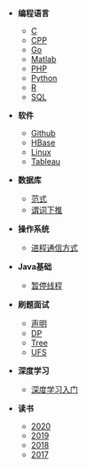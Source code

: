 * __编程语言__
  * [C](./docs/programming/C.md)
  * [CPP](./docs/programming/CPP.md)
  * [Go](./docs/programming/Go.md)
  * [Matlab](./docs/programming/Matlab.md)
  * [PHP](./docs/programming/PHP.md)
  * [Python](./docs/programming/Python.md)
  * [R](./docs/programming/R.md)
  * [SQL](./docs/programming/SQL.md)
  
* __软件__
  * [Github](./docs/App/github.md)
  * [HBase](./docs/App/hbase.md)
  * [Linux](./docs/App/Linux.md)
  * [Tableau](./docs/App/tableau.md)

* __数据库__
  * [范式](./docs/Database/NF.md)
  * [谓词下推](./docs/Database/Predicate_Pushdown.md)

* __操作系统__
  * [进程通信方式](./docs/OS/IPC.md)

* __Java基础__
  * [暂停线程](./docs/Java_basic/suspend_thread.md)

* __刷题面试__
  * [声明](./docs/Algorithm/readme.md)
  * [DP](./docs/Algorithm/dp.md)
  * [Tree](./docs/Algorithm/tree.md)
  * [UFS](./docs/Algorithm/UFS.md)
  
* __深度学习__
  * [深度学习入门](./docs/dl/intro/dl_intro.md)
  
* __读书__
  * [2020](./docs/reading/2020.md)
  * [2019](./docs/reading/2019.md)
  * [2018](./docs/reading/2018.md)
  * [2017](./docs/reading/2017.md)